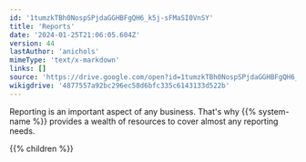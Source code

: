 ```yaml
---
id: '1tumzkTBh0NospSPjdaGGHBFgQH6_k5j-sFMaSI0VnSY'
title: 'Reports'
date: '2024-01-25T21:06:05.604Z'
version: 44
lastAuthor: 'anichols'
mimeType: 'text/x-markdown'
links: []
source: 'https://drive.google.com/open?id=1tumzkTBh0NospSPjdaGGHBFgQH6_k5j-sFMaSI0VnSY'
wikigdrive: '4877557a92bc296ec58d6bfc335c6143133d522b'
---
```

Reporting is an important aspect of any business. That's why {{% system-name %}} provides a wealth of resources to cover almost any reporting needs.

{{% children %}}
